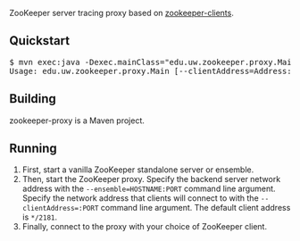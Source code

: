 ZooKeeper server tracing proxy based on [zookeeper-clients](http://github.com/lisaglendenning/zookeeper-clients).

## Quickstart

<pre>
$ mvn exec:java -Dexec.mainClass="edu.uw.zookeeper.proxy.Main" -Dexec.args="--help"
Usage: edu.uw.zookeeper.proxy.Main [--clientAddress=Address:Port] [--ensemble=Address:Port,...] [--help] [--output=Path] [--timeout=Time] [--trace=BOOLEAN]
</pre>

## Building

zookeeper-proxy is a Maven project.

## Running

1. First, start a vanilla ZooKeeper standalone server or ensemble.
2. Then, start the ZooKeeper proxy. Specify the backend server network address with the ``--ensemble=HOSTNAME:PORT`` command line argument. Specify the network address that clients will connect to with the ``--clientAddress=:PORT`` command line argument. The default client address is ``*/2181``.
3. Finally, connect to the proxy with your choice of ZooKeeper client.
